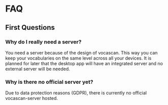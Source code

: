 # FAQ

## First Questions

### Why do I really need a server?

You need a server because of the design of vocascan. This way you can keep your vocabularies on the same level across
all your devices. It is planned for later that the desktop app will have an integrated server and no external server
will be needed.

### Why is there no official server yet?

Due to data protection reasons (GDPR), there is currently no official vocascan-server hosted.
